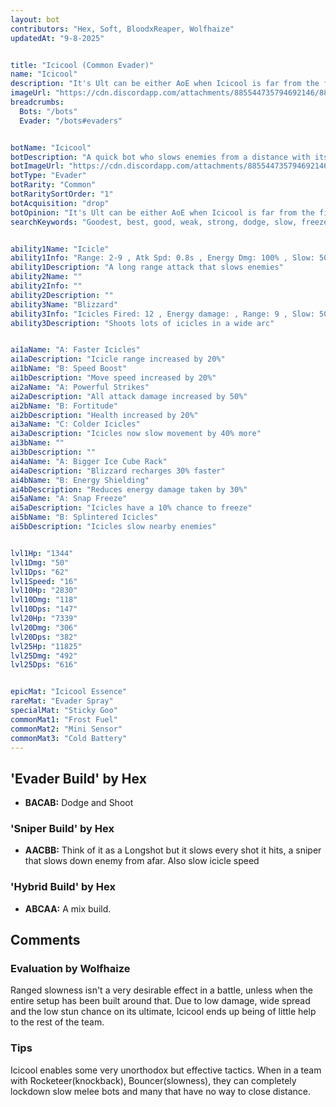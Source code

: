 ```yaml
---
layout: bot
contributors: "Hex, Soft, BloodxReaper, Wolfhaize"
updatedAt: "9-8-2025"


title: "Icicool (Common Evader)"
name: "Icicool"
description: "It's Ult can be either AoE when Icicool is far from the fight, or a source of damage if the enemy is close enough to take all the icicles.  \n- Speciality: Slows from afar and kills up-close\n- Counters: will lose most 1v1 vs any bot at range\n- Notes: meme potential"
imageUrl: "https://cdn.discordapp.com/attachments/885544735794692146/885547414713425970/icicool.png"
breadcrumbs:
  Bots: "/bots"
  Evader: "/bots#evaders"


botName: "Icicool"
botDescription: "A quick bot who slows enemies from a distance with its icicle shots."
botImageUrl: "https://cdn.discordapp.com/attachments/885544735794692146/885547414713425970/icicool.png"
botType: "Evader"
botRarity: "Common"
botRaritySortOrder: "1"
botAcquisition: "drop"
botOpinion: "It's Ult can be either AoE when Icicool is far from the fight, or one of the most terrifying source of damage if the enemy is close enough to take all the icicles.  "
searchKeywords: "Goodest, best, good, weak, strong, dodge, slow, freeze, evader, common, icicool, supremacy, epic, bestest"


ability1Name: "Icicle"
ability1Info: "Range: 2-9 , Atk Spd: 0.8s , Energy Dmg: 100% , Slow: 50%"
ability1Description: "A long range attack that slows enemies"
ability2Name: ""
ability2Info: ""
ability2Description: ""
ability3Name: "Blizzard"
ability3Info: "Icicles Fired: 12 , Energy damage: , Range: 9 , Slow: 50% , Cooldown: 10s"
ability3Description: "Shoots lots of icicles in a wide arc"


ai1aName: "A: Faster Icicles"
ai1aDescription: "Icicle range increased by 20%"
ai1bName: "B: Speed Boost"
ai1bDescription: "Move speed increased by 20%"
ai2aName: "A: Powerful Strikes"
ai2aDescription: "All attack damage increased by 50%"
ai2bName: "B: Fortitude"
ai2bDescription: "Health increased by 20%"
ai3aName: "C: Colder Icicles"
ai3aDescription: "Icicles now slow movement by 40% more"
ai3bName: ""
ai3bDescription: ""
ai4aName: "A: Bigger Ice Cube Rack"
ai4aDescription: "Blizzard recharges 30% faster"
ai4bName: "B: Energy Shielding"
ai4bDescription: "Reduces energy damage taken by 30%"
ai5aName: "A: Snap Freeze"
ai5aDescription: "Icicles have a 10% chance to freeze"
ai5bName: "B: Splintered Icicles"
ai5bDescription: "Icicles slow nearby enemies"


lvl1Hp: "1344"
lvl1Dmg: "50"
lvl1Dps: "62"
lvl1Speed: "16"
lvl10Hp: "2830"
lvl10Dmg: "118"
lvl10Dps: "147"
lvl20Hp: "7339"
lvl20Dmg: "306"
lvl20Dps: "382"
lvl25Hp: "11825"
lvl25Dmg: "492"
lvl25Dps: "616"


epicMat: "Icicool Essence"
rareMat: "Evader Spray"
specialMat: "Sticky Goo"
commonMat1: "Frost Fuel"
commonMat2: "Mini Sensor"
commonMat3: "Cold Battery"
---
```


## 'Evader Build' by Hex 
- **BACAB:** Dodge and Shoot

### 'Sniper Build' by Hex
- **AACBB:** Think of it as a Longshot but it slows every shot it hits, a sniper that slows down enemy from afar. Also slow icicle speed

### 'Hybrid Build' by Hex
- **ABCAA:** A mix build.

## Comments

### Evaluation by Wolfhaize
Ranged slowness isn't a very desirable effect in a battle, unless when the entire setup has been built around that. Due to low damage, wide spread and the low stun chance on its ultimate, Icicool ends up being of little help to the rest of the team. 

### Tips
Icicool enables some very unorthodox but effective tactics. When in a team with Rocketeer(knockback), Bouncer(slowness), they can completely lockdown slow melee bots and many that have no way to close distance.
